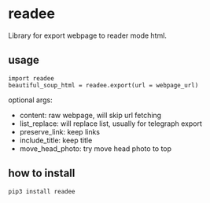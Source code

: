 # readee

Library for export webpage to reader mode html.

## usage

```
import readee
beautiful_soup_html = readee.export(url = webpage_url)
```

optional args:
- content: raw webpage, will skip url fetching
- list_replace: will replace list, usually for telegraph export
- preserve_link: keep links
- include_title: keep title
- move_head_photo: try move head photo to top


## how to install

`pip3 install readee`